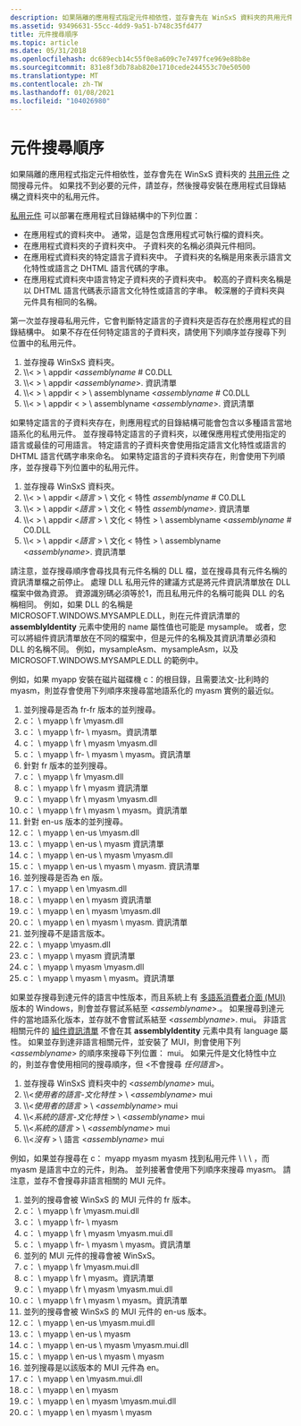 ```yaml
---
description: 如果隔離的應用程式指定元件相依性，並存會先在 WinSxS 資料夾的共用元件之間搜尋元件。
ms.assetid: 93496631-55cc-4dd9-9a51-b748c35fd477
title: 元件搜尋順序
ms.topic: article
ms.date: 05/31/2018
ms.openlocfilehash: dc689ecb14c55f0e8a609c7e7497fce969e88b8e
ms.sourcegitcommit: 831e8f3db78ab820e1710cede244553c70e50500
ms.translationtype: MT
ms.contentlocale: zh-TW
ms.lasthandoff: 01/08/2021
ms.locfileid: "104026980"
---
```

# <a name="assembly-searching-sequence"></a>元件搜尋順序

如果隔離的應用程式指定元件相依性，並存會先在 WinSxS 資料夾的 [共用元件](/windows/desktop/Msi/shared-assemblies) 之間搜尋元件。 如果找不到必要的元件，請並存，然後搜尋安裝在應用程式目錄結構之資料夾中的私用元件。

[私用元件](/windows/desktop/Msi/private-assemblies) 可以部署在應用程式目錄結構中的下列位置：

-   在應用程式的資料夾中。 通常，這是包含應用程式可執行檔的資料夾。
-   在應用程式資料夾的子資料夾中。 子資料夾的名稱必須與元件相同。
-   在應用程式資料夾的特定語言子資料夾中。 子資料夾的名稱是用來表示語言文化特性或語言之 DHTML 語言代碼的字串。
-   在應用程式資料夾中語言特定子資料夾的子資料夾中。 較高的子資料夾名稱是以 DHTML 語言代碼表示語言文化特性或語言的字串。 較深層的子資料夾與元件具有相同的名稱。

第一次並存搜尋私用元件，它會判斷特定語言的子資料夾是否存在於應用程式的目錄結構中。 如果不存在任何特定語言的子資料夾，請使用下列順序並存搜尋下列位置中的私用元件。

1.  並存搜尋 WinSxS 資料夾。
2.  \\\\< > \\ appdir <*assemblyname* # C0.DLL
3.  \\\\< > \\ appdir <*assemblyname*>. 資訊清單
4.  \\\\< > \\ appdir < > \\ assemblyname <*assemblyname* # C0.DLL
5.  \\\\< > \\ appdir < > \\ assemblyname <*assemblyname*>. 資訊清單

如果特定語言的子資料夾存在，則應用程式的目錄結構可能會包含以多種語言當地語系化的私用元件。 並存搜尋特定語言的子資料夾，以確保應用程式使用指定的語言或最佳的可用語言。 特定語言的子資料夾會使用指定語言文化特性或語言的 DHTML 語言代碼字串來命名。 如果特定語言的子資料夾存在，則會使用下列順序，並存搜尋下列位置中的私用元件。

1.  並存搜尋 WinSxS 資料夾。
2.  \\\\< > \\ appdir <*語言* > \\ 文化 < 特性 *assemblyname* # C0.DLL
3.  \\\\< > \\ appdir <*語言* > \\ 文化 < 特性 *assemblyname*>. 資訊清單
4.  \\\\< > \\ appdir <*語言* > \\ 文化 < 特性 > \\ assemblyname <*assemblyname* # C0.DLL
5.  \\\\< > \\ appdir <*語言* > \\ 文化 < 特性 > \\ assemblyname <*assemblyname*>. 資訊清單

請注意，並存搜尋順序會尋找具有元件名稱的 DLL 檔，並在搜尋具有元件名稱的資訊清單檔之前停止。 處理 DLL 私用元件的建議方式是將元件資訊清單放在 DLL 檔案中做為資源。 資源識別碼必須等於1，而且私用元件的名稱可能與 DLL 的名稱相同。 例如，如果 DLL 的名稱是 MICROSOFT.WINDOWS.MYSAMPLE.DLL，則在元件資訊清單的 **assemblyIdentity** 元素中使用的 name 屬性值也可能是 mysample。 或者，您可以將組件資訊清單放在不同的檔案中，但是元件的名稱及其資訊清單必須和 DLL 的名稱不同。 例如，mysampleAsm、mysampleAsm，以及 MICROSOFT.WINDOWS.MYSAMPLE.DLL 的範例中。

例如，如果 myapp 安裝在磁片磁碟機 c：的根目錄，且需要法文-比利時的 myasm，則並存會使用下列順序來搜尋當地語系化的 myasm 實例的最近似。

1.  並列搜尋是否為 fr-fr 版本的並列搜尋。
2.  c： \\ myapp \\ fr \\myasm.dll
3.  c： \\ myapp \\ fr- \\ myasm。資訊清單
4.  c： \\ myapp \\ fr \\ myasm \\myasm.dll
5.  c： \\ myapp \\ fr- \\ myasm \\ myasm。資訊清單
6.  針對 fr 版本的並列搜尋。
7.  c： \\ myapp \\ fr \\myasm.dll
8.  c： \\ myapp \\ fr \\ myasm 資訊清單
9.  c： \\ myapp \\ fr \\ myasm \\myasm.dll
10. c： \\ myapp \\ fr \\ myasm \\ myasm。資訊清單
11. 針對 en-us 版本的並列搜尋。
12. c： \\ myapp \\ en-us \\myasm.dll
13. c： \\ myapp \\ en-us \\ myasm 資訊清單
14. c： \\ myapp \\ en-us \\ myasm \\myasm.dll
15. c： \\ myapp \\ en-us \\ myasm \\ myasm. 資訊清單
16. 並列搜尋是否為 en 版。
17. c： \\ myapp \\ en \\myasm.dll
18. c： \\ myapp \\ en \\ myasm 資訊清單
19. c： \\ myapp \\ en \\ myasm \\myasm.dll
20. c： \\ myapp \\ en \\ myasm \\ myasm. 資訊清單
21. 並列搜尋不是語言版本。
22. c： \\ myapp \\myasm.dll
23. c： \\ myapp \\ myasm 資訊清單
24. c： \\ myapp \\ myasm \\myasm.dll
25. c： \\ myapp \\ myasm \\ myasm。資訊清單

如果並存搜尋到達元件的語言中性版本，而且系統上有 [多語系消費者介面 (MUI)](/windows/desktop/Intl/multilingual-user-interface) 版本的 Windows，則會並存嘗試系結至 <*assemblyname*>.。 如果搜尋到達元件的當地語系化版本，並存就不會嘗試系結至 <*assemblyname*>. mui。 非語言相關元件的 [組件資訊清單](assembly-manifests.md) 不會在其 **assemblyIdentity** 元素中具有 language 屬性。 如果並存到達非語言相關元件，並安裝了 MUI，則會使用下列 <*assemblyname*> 的順序來搜尋下列位置： mui。 如果元件是文化特性中立的，則並存會使用相同的搜尋順序，但 <不會搜尋 *任何語言*>。

1.  並存搜尋 WinSxS 資料夾中的 <*assemblyname*> mui。
2.  \\\\<*使用者的語言-文化特性* > \\ <*assemblyname*> mui
3.  \\\\<*使用者的語言* > \\ <*assemblyname*> mui
4.  \\\\<*系統的語言-文化特性* > \\ <*assemblyname*> mui
5.  \\\\<*系統的語言* > \\ <*assemblyname*> mui
6.  \\\\<*沒有* > \\ 語言 <*assemblyname*> mui

例如，如果並存搜尋在 c： myapp myasm myasm 找到私用元件 \\ \\ \\ ，而 myasm 是語言中立的元件，則為。 並列接著會使用下列順序來搜尋 myasm。 請注意，並存不會搜尋非語言相關的 MUI 元件。

1.  並列的搜尋會被 WinSxS 的 MUI 元件的 fr 版本。
2.  c： \\ myapp \\ fr \\myasm.mui.dll
3.  c： \\ myapp \\ fr- \\ myasm
4.  c： \\ myapp \\ fr \\ myasm \\myasm.mui.dll
5.  c： \\ myapp \\ fr- \\ myasm \\ myasm。資訊清單
6.  並列的 MUI 元件的搜尋會被 WinSxS。
7.  c： \\ myapp \\ fr \\myasm.mui.dll
8.  c： \\ myapp \\ fr \\ myasm。資訊清單
9.  c： \\ myapp \\ fr \\ myasm \\myasm.mui.dll
10. c： \\ myapp \\ fr \\ myasm \\ myasm。資訊清單
11. 並列的搜尋會被 WinSxS 的 MUI 元件的 en-us 版本。
12. c： \\ myapp \\ en-us \\myasm.mui.dll
13. c： \\ myapp \\ en-us \\ myasm
14. c： \\ myapp \\ en-us \\ myasm \\myasm.mui.dll
15. c： \\ myapp \\ en-us \\ myasm \\ myasm
16. 並列搜尋是以該版本的 MUI 元件為 en。
17. c： \\ myapp \\ en \\myasm.mui.dll
18. c： \\ myapp \\ en \\ myasm
19. c： \\ myapp \\ en \\ myasm \\myasm.mui.dll
20. c： \\ myapp \\ en \\ myasm \\ myasm

 

 
